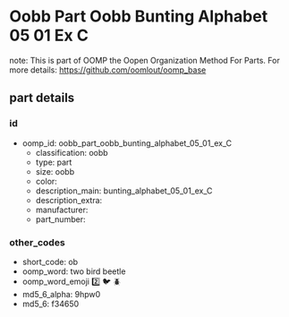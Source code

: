 # Oobb Part Oobb Bunting Alphabet 05 01 Ex C  

note: This is part of OOMP the Oopen Organization Method For Parts. For more details: https://github.com/oomlout/oomp_base

##  part details





### id
* oomp_id: oobb_part_oobb_bunting_alphabet_05_01_ex_C
  * classification: oobb
  * type: part
  * size: oobb
  * color: 
  * description_main: bunting_alphabet_05_01_ex_C
  * description_extra: 
  * manufacturer: 
  * part_number: 

### other_codes
* short_code: ob
* oomp_word: two bird beetle
* oomp_word_emoji :two: :bird: :beetle:
* md5_6_alpha: 9hpw0
* md5_6: f34650